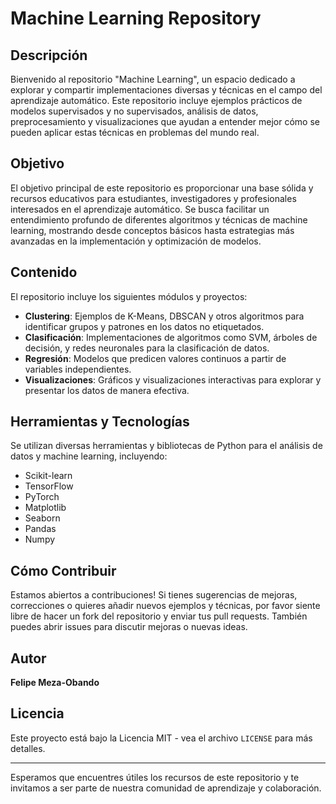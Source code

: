 # Machine Learning Repository

## Descripción
Bienvenido al repositorio "Machine Learning", un espacio dedicado a explorar y compartir implementaciones diversas y técnicas en el campo del aprendizaje automático. Este repositorio incluye ejemplos prácticos de modelos supervisados y no supervisados, análisis de datos, preprocesamiento y visualizaciones que ayudan a entender mejor cómo se pueden aplicar estas técnicas en problemas del mundo real.

## Objetivo
El objetivo principal de este repositorio es proporcionar una base sólida y recursos educativos para estudiantes, investigadores y profesionales interesados en el aprendizaje automático. Se busca facilitar un entendimiento profundo de diferentes algoritmos y técnicas de machine learning, mostrando desde conceptos básicos hasta estrategias más avanzadas en la implementación y optimización de modelos.

## Contenido
El repositorio incluye los siguientes módulos y proyectos:
- **Clustering**: Ejemplos de K-Means, DBSCAN y otros algoritmos para identificar grupos y patrones en los datos no etiquetados.
- **Clasificación**: Implementaciones de algoritmos como SVM, árboles de decisión, y redes neuronales para la clasificación de datos.
- **Regresión**: Modelos que predicen valores continuos a partir de variables independientes.
- **Visualizaciones**: Gráficos y visualizaciones interactivas para explorar y presentar los datos de manera efectiva.

## Herramientas y Tecnologías
Se utilizan diversas herramientas y bibliotecas de Python para el análisis de datos y machine learning, incluyendo:
- Scikit-learn
- TensorFlow
- PyTorch
- Matplotlib
- Seaborn
- Pandas
- Numpy

## Cómo Contribuir
Estamos abiertos a contribuciones! Si tienes sugerencias de mejoras, correcciones o quieres añadir nuevos ejemplos y técnicas, por favor siente libre de hacer un fork del repositorio y enviar tus pull requests. También puedes abrir issues para discutir mejoras o nuevas ideas.

## Autor
**Felipe Meza-Obando**

## Licencia
Este proyecto está bajo la Licencia MIT - vea el archivo `LICENSE` para más detalles.

---

Esperamos que encuentres útiles los recursos de este repositorio y te invitamos a ser parte de nuestra comunidad de aprendizaje y colaboración.
